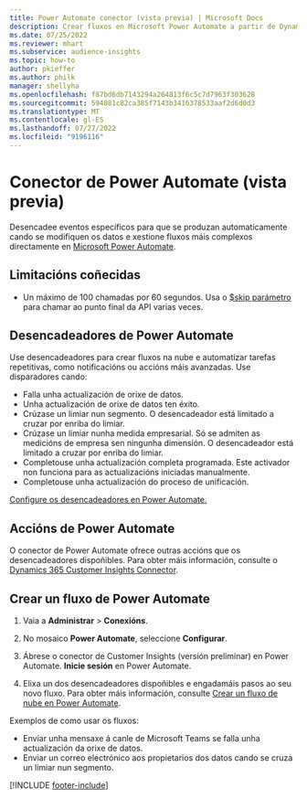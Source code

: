 ```yaml
---
title: Power Automate conector (vista previa) | Microsoft Docs
description: Crear fluxos en Microsoft Power Automate a partir de Dynamics 365 Customer Insights.
ms.date: 07/25/2022
ms.reviewer: mhart
ms.subservice: audience-insights
ms.topic: how-to
author: pkieffer
ms.author: philk
manager: shellyha
ms.openlocfilehash: f87bd6db7143294a264813f6c5c7d7963f303628
ms.sourcegitcommit: 594081c82ca385f7143b3416378533aaf2d6d0d3
ms.translationtype: MT
ms.contentlocale: gl-ES
ms.lasthandoff: 07/27/2022
ms.locfileid: "9196116"
---
```

# <a name="power-automate-connector-preview"></a>Conector de Power Automate (vista previa)

Desencadee eventos específicos para que se produzan automaticamente cando se modifiquen os datos e xestione fluxos máis complexos directamente en [Microsoft Power Automate](https://flow.microsoft.com/).

## <a name="known-limitations"></a>Limitacións coñecidas

- Un máximo de 100 chamadas por 60 segundos. Usa o [$skip parámetro](/connectors/customerinsights/#get-items-from-an-entity) para chamar ao punto final da API varias veces.

## <a name="power-automate-triggers"></a>Desencadeadores de Power Automate

Use desencadeadores para crear fluxos na nube e automatizar tarefas repetitivas, como notificacións ou accións máis avanzadas. Use disparadores cando:

- Falla unha actualización de orixe de datos.
- Unha actualización de orixe de datos ten éxito.
- Crúzase un limiar nun segmento. O desencadeador está limitado a cruzar por enriba do limiar.
- Crúzase un limiar nunha medida empresarial. Só se admiten as medicións de empresa sen ningunha dimensión. O desencadeador está limitado a cruzar por enriba do limiar.
- Completouse unha actualización completa programada. Este activador non funciona para as actualizacións iniciadas manualmente.
- Completouse unha actualización do proceso de unificación.

[Configure os desencadeadores en Power Automate.](https://flow.microsoft.com/connectors/shared_customerinsights/dynamics-365-customer-insights-connector/)

## <a name="power-automate-actions"></a>Accións de Power Automate

O conector de Power Automate ofrece outras accións que os desencadeadores dispoñibles. Para obter máis información, consulte o [Dynamics 365 Customer Insights Connector](/connectors/customerinsights/).

## <a name="create-a-power-automate-flow"></a>Crear un fluxo de Power Automate

1. Vaia a **Administrar** > **Conexións**.

1. No mosaico **Power Automate**, seleccione **Configurar**.

1. Ábrese o conector de Customer Insights (versión preliminar) en Power Automate. **Inicie sesión** en Power Automate.

1. Elixa un dos desencadeadores dispoñibles e engadamáis pasos ao seu novo fluxo. Para obter máis información, consulte [Crear un fluxo de nube en Power Automate](/power-automate/get-started-logic-flow).

Exemplos de como usar os fluxos: 
- Enviar unha mensaxe á canle de Microsoft Teams se falla unha actualización da orixe de datos. 
- Enviar un correo electrónico aos propietarios dos datos cando se cruza un limiar nun segmento.

[!INCLUDE [footer-include](includes/footer-banner.md)]

